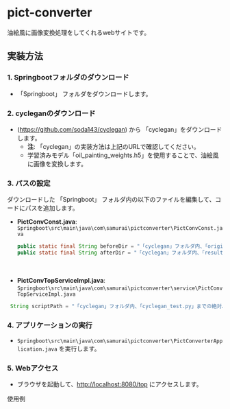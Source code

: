 # pict-converter

油絵風に画像変換処理をしてくれるwebサイトです。

## 実装方法

### 1. Springbootフォルダのダウンロード
-  「Springboot」 フォルダをダウンロードします。

### 2. cycleganのダウンロード
- (https://github.com/soda143/cyclegan) から 「cyclegan」をダウンロードします。
  - **注**: 「cyclegan」の実装方法は上記のURLで確認してください。
  - 学習済みモデル「oil_painting_weights.h5」を使用することで、油絵風に画像を変換します。

### 3. パスの設定
ダウンロードした 「Springboot」 フォルダ内の以下のファイルを編集して、コードにパスを追加します。

- **PictConvConst.java**: `Springboot\src\main\java\com\samurai\pictconverter\PictConvConst.java`
  ```java
  public static final String beforeDir = "「cyclegan」フォルダ内、「original_image」フォルダ直下までの絶対パス";  // アップロードされた画像が保存されるパス
  public static final String afterDir = "「cyclegan」フォルダ内、「result」フォルダ直下までの絶対パス";  // pythonで変換した画像が保存されるパス
　
- **PictConvTopServiceImpl.java**: `Springboot\src\main\java\com\samurai\pictconverter\service\PictConvTopServiceImpl.java`

```java
 String scriptPath = "「cyclegan」フォルダ内、「cyclegan_test.py」までの絶対パス";
```

### 4. アプリケーションの実行
- `Springboot\src\main\java\com\samurai\pictconverter\PictConverterApplication.java` を実行します。

### 5. Webアクセス
- ブラウザを起動して、[http://localhost:8080/top](http://localhost:8080/top) にアクセスします。

使用例

